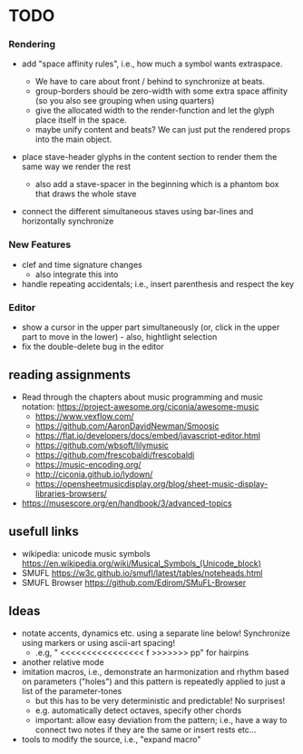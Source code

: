 # TODO

### Rendering

-   add "space affinity rules", i.e., how much a symbol wants extraspace.

    -   We have to care about front / behind to synchronize at beats.
    -   group-borders should be zero-width with some extra space affinity (so you also see grouping when using quarters)
    -   give the allocated width to the render-function and let the glyph place itself in the space.
    -   maybe unify content and beats? We can just put the rendered props into the main object.

-   place stave-header glyphs in the content section to render them the same way we render the rest
    -   also add a stave-spacer in the beginning which is a phantom box that draws the whole stave
-   connect the different simultaneous staves using bar-lines and horizontally synchronize

### New Features

-   clef and time signature changes
    -   also integrate this into
-   handle repeating accidentals; i.e., insert parenthesis and respect the key

### Editor

-   show a cursor in the upper part simultaneously (or, click in the upper part to move in the lower) - also, hightlight selection
-   fix the double-delete bug in the editor

## reading assignments

-   Read through the chapters about music programming and music notation: https://project-awesome.org/ciconia/awesome-music
    -   https://www.vexflow.com/
    -   https://github.com/AaronDavidNewman/Smoosic
    -   https://flat.io/developers/docs/embed/javascript-editor.html
    -   https://github.com/wbsoft/lilymusic
    -   https://github.com/frescobaldi/frescobaldi
    -   https://music-encoding.org/
    -   http://ciconia.github.io/lydown/
    -   https://opensheetmusicdisplay.org/blog/sheet-music-display-libraries-browsers/
-   https://musescore.org/en/handbook/3/advanced-topics

## usefull links

-   wikipedia: unicode music symbols https://en.wikipedia.org/wiki/Musical_Symbols_(Unicode_block)
-   SMUFL https://w3c.github.io/smufl/latest/tables/noteheads.html
-   SMUFL Browser https://github.com/Edirom/SMuFL-Browser

## Ideas

-   notate accents, dynamics etc. using a separate line below! Synchronize using markers or using ascii-art spacing!
    -   .e.g, " <<<<<<<<<<<<<<<< f >>>>>>> pp" for hairpins
-   another relative mode
-   imitation macros, i.e., demonstrate an harmonization and rhythm based on parameters ("holes") and this pattern is repeatedly applied to just a list of the parameter-tones
    -   but this has to be very deterministic and predictable! No surprises!
    -   e.g. automatically detect octaves, specify other chords
    -   important: allow easy deviation from the pattern; i.e., have a way to connect two notes if they are the same or insert rests etc...
-   tools to modify the source, i.e., "expand macro"
